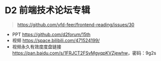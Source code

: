 # D2 前端技术论坛专辑

> <https://github.com/yfd-feer/frontend-reading/issues/30>

- PPT <https://github.com/d2forum/15th>
- 视频 <https://space.bilibili.com/471524199/>
- 视频永久有效度度盘链接 <https://pan.baidu.com/s/1FRJCT2FSvMgyqpKVZjewhw>，密码：9g2s
